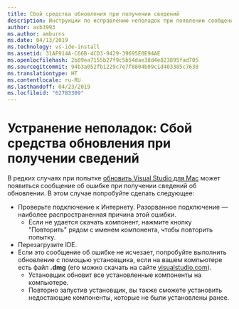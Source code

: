 ```yaml
---
title: Сбой средства обновления при получении сведений
description: Инструкции по исправлению неполадок при появлении сообщения об ошибке получения сведений об обновлении в Visual Studio 2019 для Mac
author: asb3993
ms.author: amburns
ms.date: 04/13/2019
ms.technology: vs-ide-install
ms.assetid: 31AF914A-C66B-4CD3-9429-39695E0E94AE
ms.openlocfilehash: 2b89ea7155b27f9c5b54dae38d4e823895fad705
ms.sourcegitcommit: 94b3a052fb1229c7e7f8804b09c1d403385c7630
ms.translationtype: HT
ms.contentlocale: ru-RU
ms.lasthandoff: 04/23/2019
ms.locfileid: "62783309"
---
```

# <a name="troubleshooting-updater-has-errors-retrieving-information"></a>Устранение неполадок: Сбой средства обновления при получении сведений

В редких случаях при попытке [обновить Visual Studio для Mac](update.md) может появиться сообщение об ошибке при получении сведений об обновлении. В этом случае попробуйте сделать следующее:

- Проверьте подключение к Интернету. Разорванное подключение — наиболее распространенная причина этой ошибки.
    - Если не удается скачать компонент, нажмите кнопку "Повторить" рядом с именем компонента, чтобы повторить попытку.
- Перезагрузите IDE.
- Если это сообщение об ошибке не исчезает, попробуйте выполнить обновление с помощью установщика, если на вашем компьютере есть файл **.dmg** (его можно скачать на сайте [visualstudio.com](https://visualstudio.microsoft.com/vs/mac/)).
    - Установщик обновит все установленные компоненты на компьютере.
    - Повторно запустив установщик, вы также сможете установить недостающие компоненты, которые не были установлены ранее.